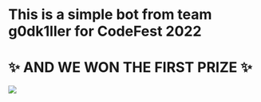 <h1> This is a simple bot from team g0dk1ller for CodeFest 2022 </h1> 
<h1>  ✨ AND WE WON THE FIRST PRIZE ✨</h1>
<img src="https://user-images.githubusercontent.com/100038173/185794946-029cbbef-d293-462e-abe4-a387b2cc5e3e.jpeg"> </img>
